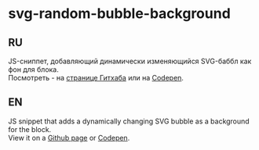 # svg-random-bubble-background

## RU  
JS-сниппет, добавляющий динамически изменяющийся SVG-баббл как фон для блока.  
Посмотреть - на [странице Гитхаба](https://taviskaron.github.io/svg-random-bubble-background) или на [Codepen](https://codepen.io/taviskaron01/pen/LYeYzgo).

## EN
JS snippet that adds a dynamically changing SVG bubble as a background for the block.  
View it on a [Github page](https://taviskaron.github.io/svg-random-bubble-background) or [Codepen](https://codepen.io/taviskaron01/pen/LYeYzgo). 
